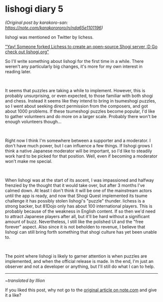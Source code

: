 # lishogi diary 5 #

*(Original post by karakoro-san: https://note.com/karakorororo/n/nda65e1101196)*

lishogi was mentioned on Twitter by lichess.

["Yay! Someone forked Lichess to create an open-source Shogi server :D Go check out lishogi.org"](https://twitter.com/lichess/status/1364566949716443138)

So I'll write something about lishogi for the first time in a while. There weren't any particularly big changes, it's more for my own interest in reading later.

<br/>

It seems that puzzles are taking a while to implement. However, this is probably unsurprising, or even expected, to those familiar with both shogi and chess. Instead it seems like they intend to bring in tsumeshogi puzzles, so I went about seeking direct permission from the composers, and got about 1000 problems. If these tsumeshogi puzzles become popular, I'd like to gather volunteers and do more on a larger scale. Probably there won't be enough volunteers though...

<br/>

Right now I think I'm somewhere between a supporter and a moderator. I don't have much power, but I can influence a few things. If lishogi grows I think a native Japanese moderator will be important, so I'd like to steadily work hard to be picked for that position. Well, even if becoming a moderator won't make me special.

<br/>

When lishogi was at the start of its ascent, I was impassioned and halfway frenzied by the thought that it would take over, but after 3 months I've calmed down. At least I don't think it will be one of the mainstream actors until the app is ready, and now that Shogi Quest implemented its tsume challenge it has possibly stolen lishogi's "puzzle" thunder. lichess is a strong backer, but 81Dojo only has about 100 international players. This is probably because of the weakness in English content. If so then we'd need to attract Japanese players after all, but it'll be hard without a significant amount of buzz. Nevertheless, I still like the polished UI and the "free forever" aspect. Also since it is not beholden to revenue, I believe that lishogi can still bring forth something that shogi culture has yet been unable to.

<br/>

The point where lishogi is likely to garner attention is when puzzles are implemented, and when the official release is made. In the end, I'm just an observer and not a developer or anything, but I'll still do what I can to help.


------

*~translated by Illion*

If you liked this post, why not go to the [original article on note.com](https://note.com/karakorororo/n/nda65e1101196) and give it a like?